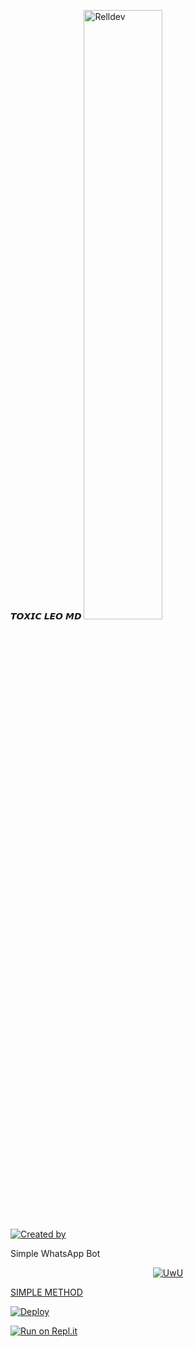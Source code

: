 <p align="center">
 
𝙏𝙊𝙓𝙄𝘾 𝙇𝙀𝙊 𝙈𝘿
    <img src="https://i.imgur.com/ABlABJP.jpeg" width="50%" height="50%" alt="Relldev"/>
    <br>
    <a href="https://github.com/toxicleo-1"><img title="Created by" src="https://img.shields.io/badge/Creator-TOXIC LEO-green?style=for-the-badge&logo=github"></a>
</p>


Simple WhatsApp Bot

<p align="center">
  <a href="https://github.com/toxicleo-1"><img src="http://readme-typing-svg.herokuapp.com?color=7FFF00&center=true&vCenter=true&multiline=false&lines=Simple+Whatsapp+Bot;Base+ori+by+Nurutomo;Give+star+and+forks+this+repo; Script+By+TOXIC LEO" alt="UwU">
</p>
   SIMPLE METHOD
  
[![Deploy](https://www.herokucdn.com/deploy/button.svg)](https://heroku.com/deploy?template=https://github.com/toxic-leo1/Toxic_Leo-MD)


[![Run on Repl.it](https://repl.it/badge/github/quiec/whatsAlfa)](https://replit.com/@darkalphaxteam/CYBER-X-MD-SCANNER?output%20only=1&lite=1#index.js)



  

